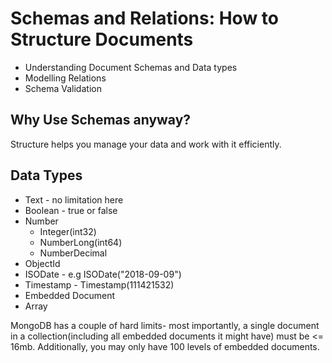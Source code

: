 # Schemas and Relations: How to Structure Documents

- Understanding Document Schemas and Data types
- Modelling Relations
- Schema Validation

## Why Use Schemas anyway?

Structure helps you manage your data and work with it efficiently.

## Data Types

- Text - no limitation here
- Boolean - true or false
- Number
  - Integer(int32)
  - NumberLong(int64)
  - NumberDecimal
- ObjectId
- ISODate - e.g ISODate("2018-09-09")
- Timestamp - Timestamp(111421532)
- Embedded Document
- Array

MongoDB has a couple of hard limits- most importantly, a single document in a collection(including all embedded documents it might have) must be <= 16mb. Additionally, you may only have 100 levels of embedded documents.